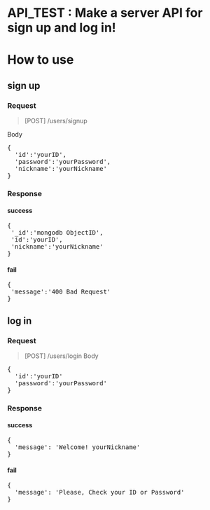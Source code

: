 # API_TEST : Make a server API for sign up and log in! 
# How to use 

## sign up

### Request

> [POST] /users/signup

Body
<pre>
{
  'id':'yourID',
  'password':'yourPassword',
  'nickname':'yourNickname'
}
</pre>

### Response
#### success
<pre>
{
 '_id':'mongodb ObjectID',
 'id':'yourID',
 'nickname':'yourNickname'
}
</pre>
#### fail
<pre>
{
 'message':'400 Bad Request'
}
</pre>
## log in 

### Request

> [POST] /users/login
Body
<pre>
{
  'id':'yourID'
  'password':'yourPassword'
}
</pre>

### Response
#### success
<pre>
{
  'message': 'Welcome! yourNickname'
}
</pre>
#### fail
<pre>
{
  'message': 'Please, Check your ID or Password'
}
</pre>
